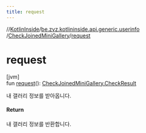 ```yaml
---
title: request
---
```

//[KotlinInside](../../../index.html)/[be.zvz.kotlininside.api.generic.userinfo](../index.html)
/[CheckJoinedMiniGallery](index.html)/[request](request.html)

# request

[jvm]\
fun [request](request.html)(): [CheckJoinedMiniGallery.CheckResult](-check-result/index.html)

내 갤러리 정보를 받아옵니다.

#### Return

내 갤러리 정보를 반환합니다.




